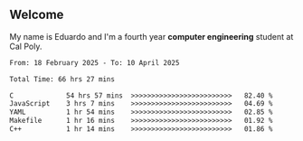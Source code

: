 ## Welcome

 My name is Eduardo and I'm a fourth year **computer engineering** student at Cal Poly.

<!--START_SECTION:waka-->

```txt
From: 18 February 2025 - To: 10 April 2025

Total Time: 66 hrs 27 mins

C             54 hrs 57 mins  >>>>>>>>>>>>>>>>>>>>>>>>>   82.40 %
JavaScript    3 hrs 7 mins    >>>>>>>>>>>>>>>>>>>>>>>>>   04.69 %
YAML          1 hr 54 mins    >>>>>>>>>>>>>>>>>>>>>>>>>   02.85 %
Makefile      1 hr 16 mins    >>>>>>>>>>>>>>>>>>>>>>>>>   01.92 %
C++           1 hr 14 mins    >>>>>>>>>>>>>>>>>>>>>>>>>   01.86 %
```

<!--END_SECTION:waka-->

<!--
**lalog12/lalog12** is a ✨ _special_ ✨ repository because its `README.md` (this file) appears on your GitHub profile.

Here are some ideas to get you started:

- 🔭 I’m currently working on ...
- 🌱 I’m currently learning ...
- 👯 I’m looking to collaborate on ...
- 🤔 I’m looking for help with ...
- 💬 Ask me about ...
- 📫 How to reach me: ...
- 😄 Pronouns: ...
- ⚡ Fun fact: ...
-->
